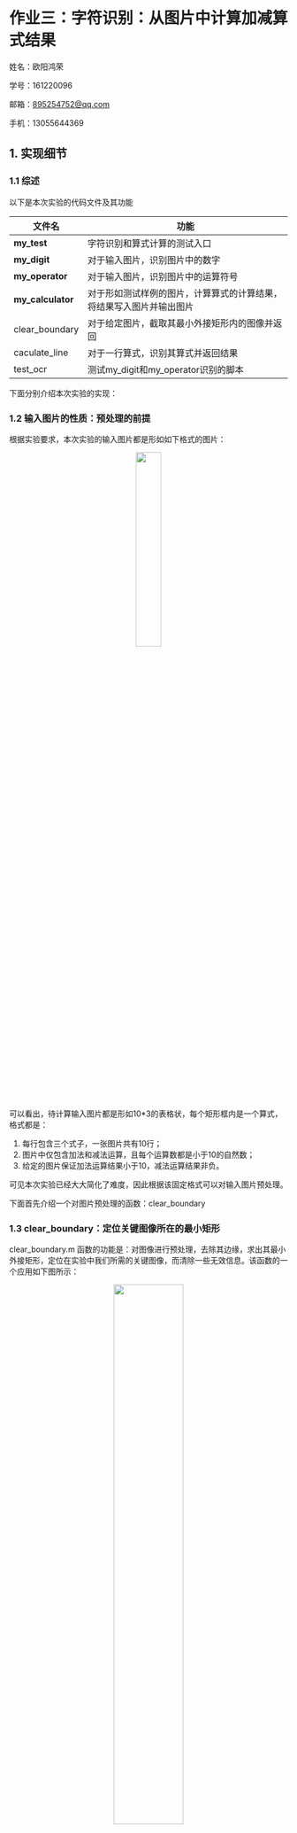 # 作业三：字符识别：从图片中计算加减算式结果

姓名：欧阳鸿荣	

学号：161220096 

邮箱：895254752@qq.com 

手机：13055644369



## 1. 实现细节

### 1.1 综述

以下是本次实验的代码文件及其功能

| 文件名             | 功能                          |
| ------------------ | ----------------------------- |
| **my_test**        | 字符识别和算式计算的测试入口  |
| **my_digit**      | 对于输入图片，识别图片中的数字                               |
| **my_operator** | 对于输入图片，识别图片中的运算符号    |
| **my_calculator** | 对于形如测试样例的图片，计算算式的计算结果，将结果写入图片并输出图片 |
| clear_boundary    | 对于给定图片，截取其最小外接矩形内的图像并返回 |
| caculate_line | 对于一行算式，识别其算式并返回结果 |
| test_ocr | 测试my_digit和my_operator识别的脚本 |

下面分别介绍本次实验的实现：

<div STYLE="page-break-after: always;"></div>

### 1.2 输入图片的性质：预处理的前提

根据实验要求，本次实验的输入图片都是形如如下格式的图片：

<div style="text-align:center">
    <img src="img/example.png" width="30%"/>
</div>


可以看出，待计算输入图片都是形如10*3的表格状，每个矩形框内是一个算式，格式都是：

1. 每行包含三个式子，一张图片共有10行；                                                      
2. 图片中仅包含加法和减法运算，且每个运算数都是小于10的自然数；                                                      
3. 给定的图片保证加法运算结果小于10，减法运算结果非负。 

可见本次实验已经大大简化了难度，因此根据该固定格式可以对输入图片预处理。

下面首先介绍一个对图片预处理的函数：clear_boundary

### 1.3 clear_boundary：定位关键图像所在的最小矩形

clear_boundary.m 函数的功能是：对图像进行预处理，去除其边缘，求出其最小外接矩形，定位在实验中我们所需的关键图像，而清除一些无效信息。该函数的一个应用如下图所示：

<div style="text-align:center">
    <img src="img/clear_boundary.png" width="50%"/>
</div>

该函数的所用的算法思想如下：

1. 首先，函数起作用的前提是图像是一个二值图像
2. 在某个方向上，（以水平方向为例）按照列进行扫描，寻找在该列中是否有logcial值为0的像素点
3. 则得到列角度上像素是否存在的exist数组，呈条形码状分布
4. 对exist进行扫描，得到关键像素的起始和终止点，并将这部分的图片截取出来
5. 对另一个方向运用算法

<div STYLE="page-break-after: always;"></div>

下面是其水平方向按列扫描实现的代码：

```matlab
[m,n] = size(Im);
% 先去边框，试探空格
exist = [];
for i = 1:n
    tmp = find(Im(:,i)== 0);
    exist(i) = ~isempty(tmp);
end
% 分块
part = [];sflag = 0;eflag = 0;
for i = 1:length(exist)
    if(exist(i)==0 && sflag ==0 && eflag == 0)
        continue;
    elseif(exist(i)==1 && sflag ==0)
        sflag = i;
    elseif(exist(i)==0 && sflag ~=0)
        part = [part;[sflag,i]];
        sflag = 0;
    end
end
% 去边框后的图
left = part(1);
right = part(end);
```

### 1.4 my_calculator：对输入图片进行处理并返回结果图片

观察到测试样例图片的表格外缘都有一定间隔，因此对于输入图片，首先将其二值化，并使用clear_boundary清除其外缘，保证函数的处理总是对于一个标准的表格进行处理。

```matlab
Im = input_image;
RGB = Im;
Im = im2bw(Im); %二值化
Im =  clear_boundary(Im); %清除图片边缘，求最小外接矩形
L = size(Im);
[m,n] = size(Im);
```

然后，对于预处理后的图片，按照10行3列的格式，对图片进行分割，并且将分割后的结果以cell数组的形式存储

```matlab
%对图片按照方格进行划分
max_row = 10; %行数
max_col = 3; %列数

height = floor(L(1)/max_row); %每个算式方格的高度
width = floor(L(2)/max_col); %每个算式方格的宽度

seg = cell(max_row,max_col); %存储分割后每个位置的算式图片

%分块
for row = 1:max_row      
    for col = 1:max_col        
    seg(row,col)= {Im((row-1)*height+1:row*height,(col-1)*width+1:col*width,:)};   
    end
end 
```

之后，通过caculate_line函数，得到每个算式矩形的结果和其计算结果在图片中应该写入的偏移量

```matlab
%分别计算每个方格算式的结果
res = []; %存储计算结果
start = []; %记录结果相对于方格的偏移量
for i=1:max_row*max_col
    [a,b] = caculate_line(seg{i});
    res = [res,a];
    start = [start,b];
end
```

最后，通过insertText函数将结果写入原图，并且修正其结果在图片中的位置，使得结果出现在等号后的恰当位置

```matlab
%将结果写入原图并返回
for row = 1:max_row      
    for col = 1:max_col  
        index = (col-1)*max_row + row;
        scale = max_col*10; % 误差容许的缓冲量
        x = width*(col-1)+start(index)+n/scale; %结果的x坐标
        y = height*(row-1)+m/(scale-1); %结果的y坐标
        content = int2str(res(index)); %算式的计算结果
        off = m/(max_row*5); %写入图片结果的偏移量 
        position = [x,y+off]; %算式应该写入的位置
        RGB = insertText
        (RGB,position,content,'AnchorPoint','LeftCenter','FontSize',60,'BoxOpacity',0);
    end
end 
output = RGB;
```

### 1.5 caculate_line：对于包含一个算式的矩形，计算其结果

在my_calculator函数的介绍中有提到，将预处理后的图片分割成30个包含算式的小矩形，如下图：

<div style="text-align:center">
    <img src="img/line.bmp" width="70%"/>
</div>

可以看出，分割的结果由于表格边界的存在并不是很理想，存在边框，caculate_line便是对形如上图的图片进行计算并返回结果和结果位置的函数。

首先，有一个比较激进的假设：边框占图片宽度的10%。然后对图片进行截取，得到不包含黑色边框的干净图片。

```matlab
Im = img;
[m,n] = size(Im);
% 先去边框
border = 10; %边框所占百分比
left = floor(m/border);
right = floor(m-m/border);
up = floor(n/border);
down = floor(n-n/border);
% 去边框后的图
Im =  Im(left:right,up:down);
[m,n] = size(Im);
```

然后，同clear_boundary的思想，对图片列的进行扫描（实际上clear_boundary函数从这里诞生）。由于图片的格式固定，因此对扫描后的坐标进行处理，分为 “数字 符号 数组 等号 空白”五部分，并存储在seg中，并同时得到结果应该出现在图片中的偏移量start，以便在my_calculator写入。

```matlab
last = part(4,2);
part = [part;[last+offset+1,last+offset]];
start = last+ offset + 1;

for col = 1:5
    seg(1,col)= {Im(1:height,part(col,1)-offset:part(col,2)+offset,:)};   
end
```

处理后的结果如下：

<div style="text-align:center">
    <img src="img/line.png" width="70%"/>
</div>

此时，我们便得到了分割后的数字和符号。于是便可以通过my_operator和my_digit函数对其分别进行识别，从而得到算式的计算结果，结果存储在res中返回。同时在控制台打印出结果，以便调试。

```matlab
if my_operator(seg{2})=='+'
    res = my_digit(seg{1})-'0' + my_digit(seg{3})-'0';
    display(strcat(my_digit(seg{1}),'+' ,my_digit(seg{3}),'=',int2str(res)));
else
    res = (my_digit(seg{1})-'0') - (my_digit(seg{3})-'0');
    display(strcat(my_digit(seg{1}),'-' ,my_digit(seg{3}),'=',int2str(res)));
end
```

### 1.6 my_operator：对于输入图片，识别图片中的运算符号  

该函数用于识别图像中的符号，识别的目标是加号，减号，等号共三个符号。函数的输入是单张运算符图片，输出是这张图片所表示的运算符。函数返回类型应是字符类型。

对于符号的识别，由于识别的目标只有三个符号，因此考虑从符号的特征进行识别，例如，对于测试样例中的三个符号，使用clear_boundary函数对其预处理后，可以得到如下图像：

<div style="text-align:center">
    <img src="img/opearator_p.png" width="70%"/>
</div>

对于规则的运算符号，它们的图像特征和区别还是较为明显的的。这里选取像素密度来进行判别。所谓像素密度，指二值图像中0值像素点数占总像素数的百分比。而在经过与处理后，上述三个符号的像素密度分贝为为：

| 符号     | +      | -      | =      |
| -------- | ------ | ------ | ------ |
| 像素密度 | 0.2504 | 0.9962 | 0.5714 |

不同符号的像素密度差别较为明显的。因此可以考虑按照像素密度对其进行判别，同时根据图片比例辅以判断。

```matlab
function output = my_operator(input_image)

img = input_image;
img = clear_boundary(img);
[m,n] = size(img);
cnts = 0;
for i=1:m
    for j=1:n
        if img(i,j)==0
            cnts = cnts+1;
        end
    end
end
out = cnts/(m*n);
ra = m/n; %比例

if out>0.8 || ra < 0.3
    output = '-';
elseif out < 0.4 && ra > 0.7
    output = '+';
else
    output = '=';
end
```

### 1.7 my_digit：对于输入图片，识别图片中的数字  

对于数字的识别，这里给出两种方案，在实际使用时可以修改函数中的代码选择要使用何种方案。默认使用匹配法，该法识别速度快但是对数据集存在过拟合，适用性较差，若遇到问题可以采用函数法：

```matlab
function output = my_digit(input_image)
    output = true_digit(input_image);
    %output = func_digit(input_image);
end
```

#### (1) 函数法：使用matlab的ocr函数直接识别

OCR（Optical Character Recognition，光学字符识别）是指电子设备（例如扫描仪或数码相机）检查纸上打印的字符，通过检测暗、亮的模式确定其形状，然后用字符识别方法将形状翻译成计算机文字的过程。

在较新的matlab版本（未查到准确资料，但是根据文档，最晚在R2014a版本中即已经引入）中有ocr函数，可以对图片进行光学字符识别，设置参数TextLayout和CharacterSet后，对于给定图片即可达到良好的识别效果。

```matlab
function [output] = func_digit(input_image)
    % 使用
    word = ocr(input_image,'TextLayout','Block','CharacterSet','1234567890');
    if isempty(word.Words)
        output = word.Words;
    else
        output = word.Words{1};
    end    
end
```

#### (2) 匹配法：基于像素点的匹配对数字进行识别

匹配法是一个很基本很朴素的方法：对于截取出来的符号，与标准的数字模版进行匹配。返回匹配相似度最高的模版所代表的数字。相比于函数法，这个方法的泛化能力较差，但是对于特定字体的数字，可以做到快速识别。

首先，从测试样例中截图，得到数字的图片，置于```assert/image/numbers```中

<div style="text-align:center">
    <img src="img/numbers.png" width="80%"/>
</div>

然后，利用genNormal函数，使用clear_boundary函数对数字去除边缘，进行切割定位，得到标准模版

```matlab
function genNormal()
    for i=0:9
        address = strcat('../asset/image/numbers/',int2str(i),'.png');
        input_image = imread(address); 
        input_image = im2bw(input_image);
        I = clear_boundary(input_image);
        [m,n] = size(I);
        subplot(10,2,2*i+1);imshow(input_image);
        subplot(10,2,2*(i+1));imshow(I);
        I = clear_boundary(input_image);
        imwrite(I,strcat('../asset/image/normal/',int2str(i),'.png'));   
        p = pblack(I);
    end
end
```

标准模版，置于```assert/image/nommal```中

<div style="text-align:center">
    <img src="img/normal.png" width="60%"/>
</div>

在true_digit函数中，对于输入的图片，首先将其去除边缘，然后，使用imresize标准化为40*25的数字图片。

```matlab
function [output] = true_digit(input_image)
%TRUE_DIGIT 用匹配的方法来匹配数字
%   此处显示详细说明
    I = clear_boundary(input_image);
    I = imresize(I,[40,25]);
    %...寻找最大匹配
    output = res + '0';
end
```

接着，对于每个样例，与标准化的模版一一比较，返回匹配相似度最高的模版所代表的数字

```matlab
function [output] = match(A,k)
    normal = imread(strcat('../asset/image/normal/',int2str(k),'.png')); 
    B=imresize(normal,[40,25]);
    if ~islogical(A) A = im2bw(A); end
    if ~islogical(B) B = im2bw(B); end
    cnts = 0;
    for i = 1:40
        for j=1:25
            if A(i,j)==B(i,j)
                cnts = cnts+1;
            end
        end
    end
    output = cnts;
end
```

## <div STYLE="page-break-after: always;"></div>

## 2. 结果

### 2.1 实验设置

实验环境为 **Matlab R2018a**，代码放在```code```目录下。其中```my_test.m```为从图片计算加减算式结果测试的入口。而对于数字和符号的识别测试，可以用```test_ocr.m```进行测试。下面讲述如何对代码进行测试。

#### 2.11 图片计算测试的设置

该环节测试的入口在```my_test.m```中，测试代码如下。只需修改文件路径即可对不同测试样例进行测试。控制台会打印对每个算式的处理结果，同时，测试结果会将处理前后图片对比展示输出在Figure窗口，并且可以通过修改代码选择将结果存储在文件系统上。

```matlab
clc; clear all;
imgInput = imread('../asset/image/example.png');
imgOutput = my_calculator(imgInput);

subplot(1, 2, 1);
imshow(imgInput);
subplot(1, 2, 2);
imshow(imgOutput);

% imwrite(imgOutput,strcat('../asset/image/5_result.png'));   
```

#### 2.12 符号和数字的识别测试

该环节测试的入口在```test_ocr.m```中，分别有两个测试函数：

| 测试函数名    | 测试函数功能和使用                                           |
| ------------- | ------------------------------------------------------------ |
| testOperators | 测试符号的识别，修改输入文件路径，控制台输出识别结果（字符类型） |
| testNumbers   | 测试数字的识别，修改输入文件路径，控制台输出识别结果（字符类型） |
|               | 同时，通过修改my_digit中的方法函数可以选择测试匹配法和ocr函数法的结果 |

### 2.2 实验结果

#### 2.21 图片计算测试的实验结果

如果输入图片名是“1.png”，那么在image文件夹中相应的输出图片名字应该是“1_result.png”。

对于所给的6张测试图片进行测试，结果如下：

<div STYLE="page-break-after: always;"></div>

- example.png

  <div style="text-align:center">
      <img src="img/res_e.png"/>
  </div>

- 1.png

  <div style="text-align:center">
      <img src="img/res_1.png"/>
  </div>

- 2.png

  <div style="text-align:center">
      <img src="img/res_2.png"/>
  </div>

  <div STYLE="page-break-after: always;"></div>

- 3.png

  <div style="text-align:center">
      <img src="img/res_3.png"/>
  </div>

- 4.png

  <div style="text-align:center">
      <img src="img/res_4.png"/>
  </div>

- 5.png

  <div style="text-align:center">
      <img src="img/res_5.png"/>
  </div>

<div STYLE="page-break-after: always;"></div>

#### 2.22 符号和数字识别的实验结果

##### (1) 符号的识别：

##### 印刷体的识别：

- 加号

  <div style="text-align:center">
      <img src="img/plus.png" width="60%"/>
  </div>

- 减号

  <div style="text-align:center">
      <img src="img/minus.png" width="60%"/>
  </div>

- 等号

  <div style="text-align:center">
      <img src="img/equal.png" width="60%"/>
  </div>

##### 手写体的识别：

- 加号

  <div style="text-align:center">
      <img src="img/plus_w.png" width="60%"/>
  </div>

- 减号

  <div style="text-align:center">
      <img src="img/minus_w.png" width="60%"/>
  </div>

- 等号

  <div style="text-align:center">
      <img src="img/equal_w.png" width="60%"/>
  </div>

可以看出，用像素比例结合比例，对于符号的识别效果较好，且对于鼠绘符号也能做到一定精度识别。

##### (2) 数字的识别：

对于数字的识别，对于匹配法，由于是在训练集上进行测试，因此可以有很好的效果

<div style="text-align:center">
    <img src="img/match_test.png" width="60%"/>
</div>

对于函数法，同样也有很好的效果。这里主要测试对于其他字体和手写体的识别情况。

有鼠绘手写数据集置于```assert/image/write```下，结果如下：

- 匹配法：识别率80%，4和5识别失败

  <div style="text-align:center">
      <img src="img/match_test_w.png" width="60%"/>
  </div>

- 函数法：识别率100%

  <div style="text-align:center">
      <img src="img/match_test_f.png" width="60%"/>
  </div>

可以看出，匹配法的鲁棒性还是较差，对于手写或者其他字体，需要字体与训练集形状相似才能匹配成功。相较之下，函数法的识别率就很高，这也符合常识，毕竟是身经百战的库函数。

因此最后使用库函数，构造了一张手写的样例进行测试：

<div style="text-align:center">
    <img src="img/write_example_test.png" width="100%"/>
</div>

可以看到，在使用库函数的前提下，对于手写的数字，计算正确率有$26/30 \approx 86.6%$，当然，这个样例的1不符合一般的手写体，而是尽量与测试样例靠拢，不过依然可以看出库函数的识别效果还是挺好的。



## 3. 参考资料

[1.matlab图像均匀分割](https://blog.csdn.net/sinat_36420785/article/details/73742049)

[2.Matlab官方文档：Recognize text using optical character recognition](https://ww2.mathworks.cn/help/vision/ref/ocr.html?searchHighlight=ocr&s_tid=doc_srchtitle)